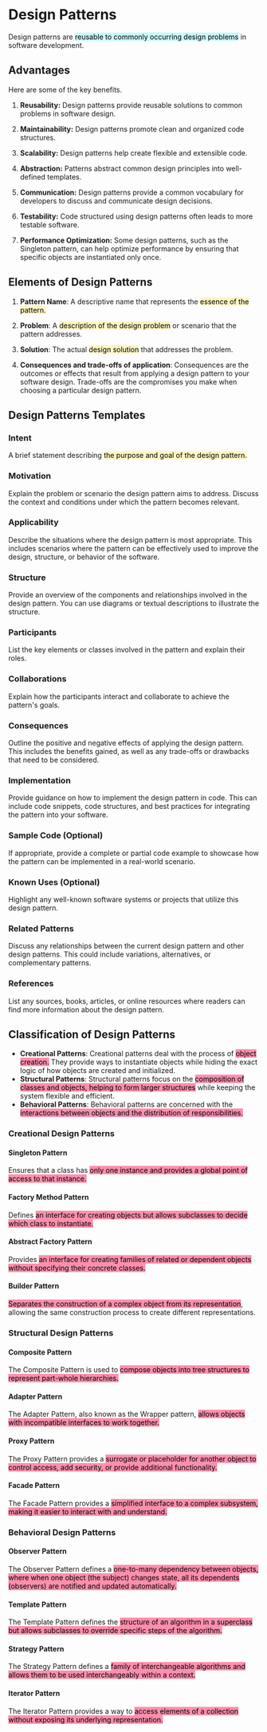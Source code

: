 # Design Patterns
Design patterns are <mark style="background: #ABF7F7A6;">reusable  to commonly occurring design problems</mark> in software development.

## Advantages
Here are some of the key benefits.

1. **Reusability:** Design patterns provide reusable solutions to common problems in software design.
    
2. **Maintainability:** Design patterns promote clean and organized code structures.
    
3. **Scalability:** Design patterns help create flexible and extensible code. 
    
4. **Abstraction:** Patterns abstract common design principles into well-defined templates. 
    
5. **Communication:** Design patterns provide a common vocabulary for developers to discuss and communicate design decisions.
    
6. **Testability:** Code structured using design patterns often leads to more testable software. 
    
7. **Performance Optimization:** Some design patterns, such as the Singleton pattern, can help optimize performance by ensuring that specific objects are instantiated only once. 


## Elements of Design Patterns
1. **Pattern Name**: A descriptive name that represents the <mark style="background: #FFF3A3A6;">essence of the pattern.</mark> 
    
2. **Problem**: A <mark style="background: #FFF3A3A6;">description of the design problem</mark> or scenario that the pattern addresses. 
    
3. **Solution**: The actual <mark style="background: #FFF3A3A6;">design solution</mark> that addresses the problem.
	   
4. **Consequences and trade-offs of application**: Consequences are the outcomes or effects that result from applying a design pattern to your software design. Trade-offs are the compromises you make when choosing a particular design pattern.



## Design Patterns Templates
### Intent

A brief statement describing <mark style="background: #FFF3A3A6;">the purpose and goal of the design pattern.</mark>

### Motivation

Explain the problem or scenario the design pattern aims to address. Discuss the context and conditions under which the pattern becomes relevant.

### Applicability

Describe the situations where the design pattern is most appropriate. This includes scenarios where the pattern can be effectively used to improve the design, structure, or behavior of the software.

### Structure

Provide an overview of the components and relationships involved in the design pattern. You can use diagrams or textual descriptions to illustrate the structure.

### Participants

List the key elements or classes involved in the pattern and explain their roles.

### Collaborations

Explain how the participants interact and collaborate to achieve the pattern's goals.

### Consequences

Outline the positive and negative effects of applying the design pattern. This includes the benefits gained, as well as any trade-offs or drawbacks that need to be considered.

### Implementation

Provide guidance on how to implement the design pattern in code. This can include code snippets, code structures, and best practices for integrating the pattern into your software.

### Sample Code (Optional)

If appropriate, provide a complete or partial code example to showcase how the pattern can be implemented in a real-world scenario.

### Known Uses (Optional)

Highlight any well-known software systems or projects that utilize this design pattern.

### Related Patterns

Discuss any relationships between the current design pattern and other design patterns. This could include variations, alternatives, or complementary patterns.

### References

List any sources, books, articles, or online resources where readers can find more information about the design pattern.
## Classification of Design Patterns
- **Creational Patterns**: Creational patterns deal with the process of <mark style="background: #FF5582A6;">object creation.</mark> They provide ways to instantiate objects while hiding the exact logic of how objects are created and initialized.
- **Structural Patterns**: Structural patterns focus on the <mark style="background: #FF5582A6;">composition of classes and objects, helping to form larger structures</mark> while keeping the system flexible and efficient.
- **Behavioral Patterns**: Behavioral patterns are concerned with the <mark style="background: #FF5582A6;">interactions between objects and the distribution of responsibilities.</mark>

### Creational Design Patterns
#### Singleton Pattern
Ensures that a class has <mark style="background: #FF5582A6;">only one instance and provides a global point of access to that instance.</mark>

#### Factory Method Pattern
Defines <mark style="background: #FF5582A6;">an interface for creating objects but allows subclasses to decide which class to instantiate.</mark>

#### Abstract Factory Pattern
Provides <mark style="background: #FF5582A6;">an interface for creating families of related or dependent objects without specifying their concrete classes.</mark>

#### Builder Pattern
<mark style="background: #FF5582A6;">Separates the construction of a complex object from its representation</mark>, allowing the same construction process to create different representations.

### Structural Design Patterns
#### Composite Pattern 
The Composite Pattern is used to <mark style="background: #FF5582A6;">compose objects into tree structures to represent part-whole hierarchies.
</mark>
#### Adapter Pattern
The Adapter Pattern, also known as the Wrapper pattern, <mark style="background: #FF5582A6;">allows objects with incompatible interfaces to work together.</mark>

#### Proxy Pattern
The Proxy Pattern provides a <mark style="background: #FF5582A6;">surrogate or placeholder for another object to control access, add security, or provide additional functionality.</mark>

#### Facade Pattern
The Facade Pattern provides a <mark style="background: #FF5582A6;">simplified interface to a complex subsystem, making it easier to interact with and understand.</mark>


### Behavioral Design Patterns
#### Observer Pattern 
The Observer Pattern defines a <mark style="background: #FF5582A6;">one-to-many dependency between objects, where when one object (the subject) changes state, all its dependents (observers) are notified and updated automatically.</mark>

#### Template Pattern 
The Template Pattern defines the <mark style="background: #FF5582A6;">structure of an algorithm in a superclass but allows subclasses to override specific steps of the algorithm.</mark>

#### Strategy Pattern
The Strategy Pattern defines a <mark style="background: #FF5582A6;">family of interchangeable algorithms and allows them to be used interchangeably within a context.</mark>

#### Iterator Pattern 
The Iterator Pattern provides a way to <mark style="background: #FF5582A6;">access elements of a collection without exposing its underlying representation.</mark>

